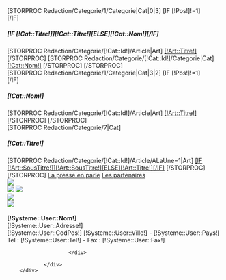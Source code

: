 <div class="container">
        <div class="row">
                <div class="col-md-3 col-sm-4 col-xs-6 bCol">
                        [STORPROC Redaction/Categorie/1/Categorie|Cat|0|3]
                                [IF [!Pos!]!=1]<div class="spacer"></div>[/IF]
                                <h5>[IF [!Cat::Titre!]][!Cat::Titre!][ELSE][!Cat::Nom!][/IF]</h5>
                                [STORPROC Redaction/Categorie/[!Cat::Id!]/Article|Art]
                                            <a href="[!Art::getUrl()!]" alt="[!Art::Titre!]">[!Art::Titre!]</a>  
                                [/STORPROC]
                                [STORPROC Redaction/Categorie/[!Cat::Id!]/Categorie|Cat]
                                            <a href="[!Cat::getUrl()!]" alt="[!Cat::Nom!]">[!Cat::Nom!]</a>  
                                [/STORPROC]
                        [/STORPROC]
                </div>
                <div class="col-md-3 col-sm-4 col-xs-6 bCol">
                        [STORPROC Redaction/Categorie/1/Categorie|Cat|3|2]
                        [IF [!Pos!]!=1]<div class="spacer"></div>[/IF]
                                <h5>[!Cat::Nom!]</h5>
                                [STORPROC Redaction/Categorie/[!Cat::Id!]/Article|Art]
                                            <a href="[!Art::getUrl()!]" alt="[!Art::Titre!]">[!Art::Titre!]</a>  
                                [/STORPROC]
                        [/STORPROC]
                </div>
                <div class="col-md-3 col-sm-4 col-xs-6 bCol last">
                        [STORPROC Redaction/Categorie/7|Cat]
                                <h5>[!Cat::Titre!]</h5>
                                [STORPROC Redaction/Categorie/[!Cat::Id!]/Article/ALaUne=1|Art]
                                            <a href="[!Art::getUrl()!]" alt="[!Art::Titre!]">[IF [!Art::SousTitre!]][!Art::SousTitre!][ELSE][!Art::Titre!][/IF]</a>
                                [/STORPROC]
                        [/STORPROC]
                        <a href="/la-presse" alt="la presse en parle">La presse en parle</a>
                        <a href="/Nos-partenaires" alt="les partenaires">Les partenaires</a>
                </div>
                <div class="col-md-3 col-sm-12 col-xs-6 bCol bColFin">
                        <div class="col-md-6">
                                <div class="row">
                                        <a href="/"><img src="/Skins/C2S/Img/miniC2S.png"/></a>
                                </div>
                                <div class="row">
                                        <a href="https://www.facebook.com/pages/C2S-Services-%C3%A0-la-Personne/1452562601651092" target="_blank" class="inline"><img src="/Skins/C2S/Img/facebook__7C8E47BD_.png"/></a>
                                        <a href="http://twitter.com/C2SSERVICES" target="_blank" class="inline"><img src="/Skins/C2S/Img/twitter__3BCA94B0_.png"/></a>
                                </div>
                        </div>
                        <div class="col-md-6">
                                <div class="row">
                                        <img src="/Skins/C2S/Img/C2S_QRCODE.png">
                                </div>
                        </div>
                        <div class="clear"></div>
                        <div id="gMaps">
                                <img src="/Skins/C2S/Img/GoogleMaps2.png">
                        </div>
                        <div id="AdresseBasDePage">
							<br /><strong>[!Systeme::User::Nom!]</strong>
							<br />[!Systeme::User::Adresse!]<br />[!Systeme::User::CodPos!] [!Systeme::User::Ville!] - [!Systeme::User::Pays!]
							<br />Tel : [!Systeme::User::Tel!] - Fax : [!Systeme::User::Fax!]
                             
                        </div>
                        
                </div>
        </div>
</div>